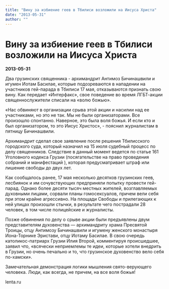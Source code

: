 ```yaml
---
title: "Вину за избиение геев в Тбилиси возложили на Иисуса Христа"
date: "2013-05-31"
author: ""
---
```


# Вину за избиение геев в Тбилиси возложили на Иисуса Христа

**2013-05-31** 

Два грузинских священника - архимандрит Антимоз Бичинашвили и игумен Иотам Басилае, которые подозреваются в нападении на участников гей-парада в Тбилиси 17 мая, отказываются признать свою вину. Как передает «Интерфакс», свое поведение во время ЛГБТ-акции священнослужители списали на «волю божью».



«Нас обвиняют в организации срыва этой акции и насилии над ее участниками, но это не так. Мы не были организаторами. Все произошло спонтанно. Наверное, это была воля божья. И если кто и был организатором, то это Иисус Христос», - пояснил журналистам в пятницу Бичинашвили.



Архимандрит сделал свое заявление после решения Тбилисского городского суда, который назначил на 15 июля судебный процесс по делу священников. Следствие в данный момент ведется по статье 161 Уголовного кодекса Грузии (посягательстве на право проведения собраний и манифестаций ), которая предусматривает штраф или лишение свободы до двух лет.



Как сообщалось ранее, 17 мая несколько десятков грузинских геев, лесбиянок и им сочувствующих предприняли попытку провести гей-парад. Однако более десяти тысяч местных жителей, возглавляемых духовными лицами, сорвали планы гомосексуалов, причем вели себя при этом крайне агрессивно. На площади Свободы и прилегающих к ней улицах произошли стычки, в результате чего пострадали 28 человек, в том числе полицейские и журналисты.



Позже обвинения по делу о срыве акции были предъявлены двум представителям духовенства — архимандриту храма Пресвятой Троицы, отцу Антимозу Бичинашвили и игумену женского монастыря Иона-Торнике Эристави, отцу Иотаму Басилае. В свою очередь католикос-патриарх Грузии Илия Второй, комментируя происшедшее, заявил что, «всячески неприемлемы те идеи, которые хотели внедрить в Грузии, но очень печально и то, что грузинское духовенство вело себя по-хамски».



Замечательная демонстрация логики мышления свято-верующего человека. Люди, как всегда, не причем, на все воля божья!

lenta.ru